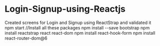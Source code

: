 # Login-Signup-using-Reactjs
Created screens for Login and Signup using ReactStrap and validated it
npm start
//Install all these packages
npm install --save bootstrap
npm install reactstrap react react-dom
npm install react-hook-form
npm install react-router-dom@6
